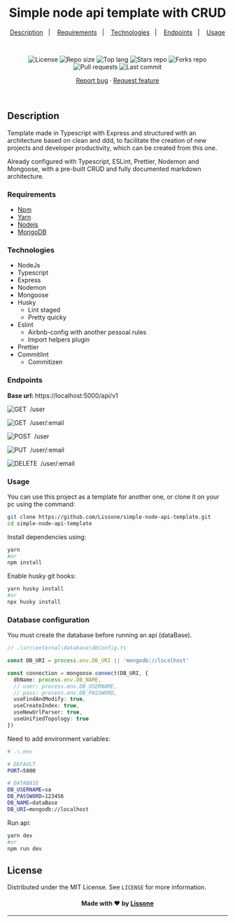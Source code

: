 <h1 align="center">
  Simple node api template with CRUD
</h1>

<p align="center">
  <a href="#description">Description</a>&nbsp;&nbsp;&nbsp;|&nbsp;&nbsp;&nbsp;
  <a href="#requirements">Requirements</a>&nbsp;&nbsp;&nbsp;|&nbsp;&nbsp;&nbsp;
  <a href="#technologies">Technologies</a>&nbsp;&nbsp;&nbsp;|&nbsp;&nbsp;&nbsp;
  <a href="#endpoints">Endpoints</a>&nbsp;&nbsp;&nbsp;|&nbsp;&nbsp;&nbsp;
  <a href="#usage">Usage</a>
</p>
<br />
<p align="center">
  <img src="https://img.shields.io/static/v1?label=license&message=MIT" alt="License">
  <img src="https://img.shields.io/github/repo-size/Lissone/simple-node-api-template" alt="Repo size" />
  <img src="https://img.shields.io/github/languages/top/Lissone/simple-node-api-template" alt="Top lang" />
  <img src="https://img.shields.io/github/stars/Lissone/simple-node-api-template" alt="Stars repo" />
  <img src="https://img.shields.io/github/forks/Lissone/simple-node-api-template" alt="Forks repo" />
  <img src="https://img.shields.io/github/issues-pr/Lissone/simple-node-api-template" alt="Pull requests" >
  <img src="https://img.shields.io/github/last-commit/Lissone/simple-node-api-template" alt="Last commit" />
</p>

<p align="center">
  <a href="https://github.com/Lissone/simple-node-api-template/issues">Report bug</a>
  ·
  <a href="https://github.com/Lissone/simple-node-api-template/issues">Request feature</a>
</p>

<br />

## Description

Template made in Typescript with Express and structured with an architecture based on clean and ddd, to facilitate the creation of new projects and developer productivity, which can be created from this one.

Already configured with Typescript, ESLint, Prettier, Nodemon and Mongoose, with a pre-built CRUD and fully documented markdown architecture.

### Requirements

- [Npm](https://www.npmjs.com/)
- [Yarn](https://yarnpkg.com/)
- [Nodejs](https://nodejs.org/en/)
- [MongoDB](https://docs.mongodb.com/manual/installation/)

### Technologies

- NodeJs
- Typescript
- Express
- Nodemon
- Mongoose
- Husky
  - Lint staged
  - Pretty quicky
- Eslint
  - Airbnb-config with another pessoal rules
  - Import helpers plugin
- Prettier
- Commitlint
  - Commitizen

### Endpoints

<strong>Base url: </strong>https://localhost:5000/api/v1

![GET](https://img.shields.io/badge/-GET-70BB60?style=for-the-badge)&nbsp;
/user

![GET](https://img.shields.io/badge/-GET-70BB60?style=for-the-badge)&nbsp;
/user/:email

![POST](https://img.shields.io/badge/-POST-2991B8?style=for-the-badge)&nbsp;
/user

![PUT](https://img.shields.io/badge/-PUT-99768C?style=for-the-badge)&nbsp;
/user/:email

![DELETE](https://img.shields.io/badge/-DELETE-DF807E?style=for-the-badge)&nbsp;
/user/:email

### Usage

You can use this project as a template for another one, or clone it on your pc using the command:

```bash
git clone https://github.com/Lissone/simple-node-api-template.git
cd simple-node-api-template
```

Install dependencies using:

```bash
yarn
#or
npm install
```

Enable husky git hooks:

```bash
yarn husky install
#or
npx husky install
```

### Database configuration

You must create the database before running an api (dataBase).

```typescript
// .\src\external\database\dbConfig.ts

const DB_URI = process.env.DB_URI || 'mongodb://localhost'

const connection = mongoose.connect(DB_URI, {
  dbName: process.env.DB_NAME,
  // user: process.env.DB_USERNAME,
  // pass: process.env.DB_PASSWORD,
  useFindAndModify: true,
  useCreateIndex: true,
  useNewUrlParser: true,
  useUnifiedTopology: true
})
```

Need to add environment variables:

```bash
# .\.env

# DEFAULT
PORT=5000

# DATABASE
DB_USERNAME=sa
DB_PASSWORD=123456
DB_NAME=dataBase
DB_URI=mongodb://localhost
```

Run api:

```bash
yarn dev
#or
npm run dev
```

## License

Distributed under the MIT License. See `LICENSE` for more information.

<h4 align="center">
  Made with ❤️ by <a href="https://github.com/Lissone" target="_blank">Lissone</a>
</h4>

<hr />
